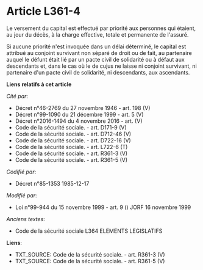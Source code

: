 # Article L361-4

Le versement du capital est effectué par priorité aux personnes qui étaient, au jour du décès, à la charge effective, totale
et permanente de l'assuré. 

Si aucune priorité n'est invoquée dans un délai déterminé, le capital est attribué au conjoint survivant non séparé de droit
ou de fait, au partenaire auquel le défunt était lié par un pacte civil de solidarité ou à défaut aux descendants et, dans le
cas où le de cujus ne laisse ni conjoint survivant, ni partenaire d'un pacte civil de solidarité, ni descendants, aux
ascendants.

**Liens relatifs à cet article**

_Cité par_:

  - Décret n°46-2769 du 27 novembre 1946 - art. 198 (V)
  - Décret n°99-1090 du 21 décembre 1999 - art. 5 (V)
  - Décret n°2016-1494 du 4 novembre 2016 - art. (V)
  - Code de la sécurité sociale. - art. D171-9 (V)
  - Code de la sécurité sociale. - art. D712-46 (V)
  - Code de la sécurité sociale. - art. D722-16 (V)
  - Code de la sécurité sociale. - art. L722-6 (T)
  - Code de la sécurité sociale. - art. R361-3 (V)
  - Code de la sécurité sociale. - art. R361-5 (V)

_Codifié par_:

  - Décret n°85-1353 1985-12-17

_Modifié par_:

  - Loi n°99-944 du 15 novembre 1999 - art. 9 () JORF 16 novembre 1999

_Anciens textes_:

  - Code de la sécurité sociale L364 ELEMENTS LEGISLATIFS

**Liens**:

  - TXT_SOURCE: Code de la sécurité sociale. - art. R361-3 (V)
  - TXT_SOURCE: Code de la sécurité sociale. - art. R361-5 (V)
